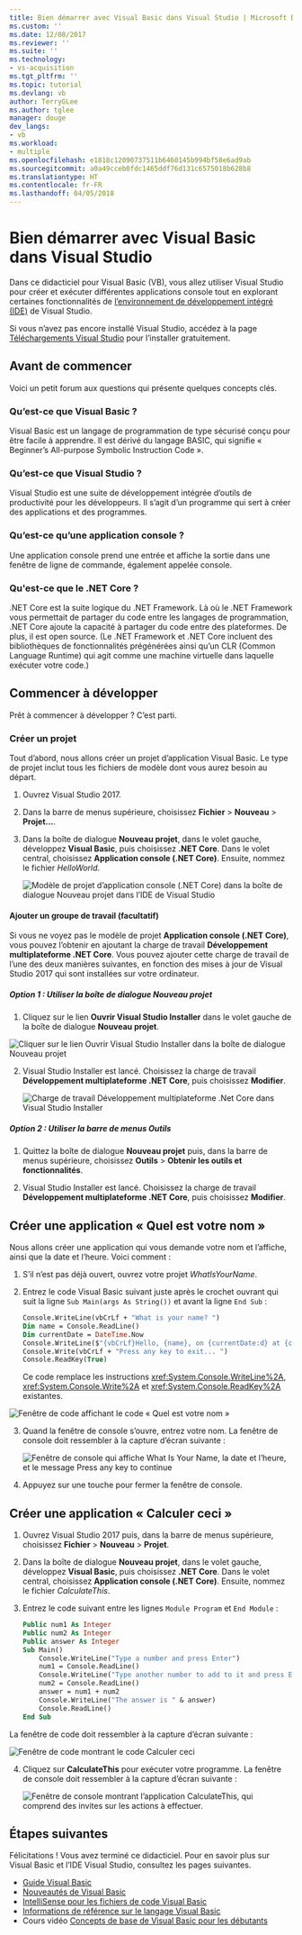 ```yaml
---
title: Bien démarrer avec Visual Basic dans Visual Studio | Microsoft Docs
ms.custom: ''
ms.date: 12/08/2017
ms.reviewer: ''
ms.suite: ''
ms.technology:
- vs-acquisition
ms.tgt_pltfrm: ''
ms.topic: tutorial
ms.devlang: vb
author: TerryGLee
ms.author: tglee
manager: douge
dev_langs:
- vb
ms.workload:
- multiple
ms.openlocfilehash: e1818c12090737511b6460145b994bf58e6ad9ab
ms.sourcegitcommit: a0a49cceb0fdc1465ddf76d131c6575018b628b8
ms.translationtype: HT
ms.contentlocale: fr-FR
ms.lasthandoff: 04/05/2018
---
```

# <a name="getting-started-with-visual-basic-in-visual-studio"></a>Bien démarrer avec Visual Basic dans Visual Studio
Dans ce didacticiel pour Visual Basic (VB), vous allez utiliser Visual Studio pour créer et exécuter différentes applications console tout en explorant certaines fonctionnalités de [l’environnement de développement intégré (IDE)](visual-studio-ide.md) de Visual Studio.

Si vous n’avez pas encore installé Visual Studio, accédez à la page [Téléchargements Visual Studio](https://aka.ms/vsdownload?utm_source=mscom&utm_campaign=msdocs) pour l’installer gratuitement.

## <a name="before-you-begin"></a>Avant de commencer
Voici un petit forum aux questions qui présente quelques concepts clés.
### <a name="what-is-visual-basic"></a>Qu’est-ce que Visual Basic ?
Visual Basic est un langage de programmation de type sécurisé conçu pour être facile à apprendre. Il est dérivé du langage BASIC, qui signifie « Beginner’s All-purpose Symbolic Instruction Code ».
### <a name="what-is-visual-studio"></a>Qu’est-ce que Visual Studio ?
Visual Studio est une suite de développement intégrée d’outils de productivité pour les développeurs. Il s’agit d’un programme qui sert à créer des applications et des programmes.  
### <a name="what-is-a-console-app"></a>Qu’est-ce qu’une application console ?
Une application console prend une entrée et affiche la sortie dans une fenêtre de ligne de commande, également appelée console.
### <a name="what-is-net-core"></a>Qu'est-ce que le .NET Core ?
.NET Core est la suite logique du .NET Framework. Là où le .NET Framework vous permettait de partager du code entre les langages de programmation, .NET Core ajoute la capacité à partager du code entre des plateformes. De plus, il est open source. (Le .NET Framework et .NET Core incluent des bibliothèques de fonctionnalités prégénérées ainsi qu’un CLR (Common Language Runtime) qui agit comme une machine virtuelle dans laquelle exécuter votre code.)

## <a name="start-developing"></a>Commencer à développer
Prêt à commencer à développer ? C’est parti.

### <a name="create-a-project"></a>Créer un projet
Tout d’abord, nous allons créer un projet d’application Visual Basic. Le type de projet inclut tous les fichiers de modèle dont vous aurez besoin au départ.

1. Ouvrez Visual Studio 2017.

2. Dans la barre de menus supérieure, choisissez **Fichier** > **Nouveau** > **Projet...**.

3. Dans la boîte de dialogue **Nouveau projet**, dans le volet gauche, développez **Visual Basic**, puis choisissez **.NET Core**. Dans le volet central, choisissez **Application console (.NET Core)**. Ensuite, nommez le fichier *HelloWorld*.  

   ![Modèle de projet d’application console (.NET Core) dans la boîte de dialogue Nouveau projet dans l’IDE de Visual Studio](../ide/media/new-project-vb-dotnetcore-whatisyourname-console-app.png)

#### <a name="add-a-workgroup-optional"></a>Ajouter un groupe de travail (facultatif)
Si vous ne voyez pas le modèle de projet **Application console (.NET Core)**, vous pouvez l’obtenir en ajoutant la charge de travail **Développement multiplateforme .NET Core**. Vous pouvez ajouter cette charge de travail de l’une des deux manières suivantes, en fonction des mises à jour de Visual Studio 2017 qui sont installées sur votre ordinateur.

##### <a name="option-1-use-the-new-project-dialog-box"></a>Option 1 : Utiliser la boîte de dialogue Nouveau projet
1. Cliquez sur le lien **Ouvrir Visual Studio Installer** dans le volet gauche de la boîte de dialogue **Nouveau projet**.

  ![Cliquer sur le lien Ouvrir Visual Studio Installer dans la boîte de dialogue Nouveau projet](../ide/media/vs-open-visual-studio-installer-generic.png)

2. Visual Studio Installer est lancé. Choisissez la charge de travail **Développement multiplateforme .NET Core**, puis choisissez **Modifier**.

   ![Charge de travail Développement multiplateforme .Net Core dans Visual Studio Installer](../ide/media/dot-net-core-xplat-dev-workload.png)

##### <a name="option-2-use-the-tools-menu-bar"></a>Option 2 : Utiliser la barre de menus Outils
1. Quittez la boîte de dialogue **Nouveau projet** puis, dans la barre de menus supérieure, choisissez **Outils** > **Obtenir les outils et fonctionnalités**.

2. Visual Studio Installer est lancé. Choisissez la charge de travail **Développement multiplateforme .NET Core**, puis choisissez **Modifier**.   

## <a name="create-a-what-is-your-name-application"></a>Créer une application « Quel est votre nom »
Nous allons créer une application qui vous demande votre nom et l’affiche, ainsi que la date et l’heure. Voici comment :

1. S’il n’est pas déjà ouvert, ouvrez votre projet *WhatIsYourName*.

2. Entrez le code Visual Basic suivant juste après le crochet ouvrant qui suit la ligne `Sub Main(args As String())` et avant la ligne `End Sub` :

     ```vb
     Console.WriteLine(vbCrLf + "What is your name? ")
     Dim name = Console.ReadLine()
     Dim currentDate = DateTime.Now
     Console.WriteLine($"{vbCrLf}Hello, {name}, on {currentDate:d} at {currentDate:t}")
     Console.Write(vbCrLf + "Press any key to exit... ")
     Console.ReadKey(True)
    ```

    Ce code remplace les instructions <xref:System.Console.WriteLine%2A>, <xref:System.Console.Write%2A> et <xref:System.Console.ReadKey%2A> existantes.

 ![Fenêtre de code affichant le code « Quel est votre nom »](../ide/media/vb-codewindow-what-name.png)

3. Quand la fenêtre de console s’ouvre, entrez votre nom. La fenêtre de console doit ressembler à la capture d’écran suivante :

   ![Fenêtre de console qui affiche What Is Your Name, la date et l’heure, et le message Press any key to continue](../ide/media/vb-console-what-name.png)

5. Appuyez sur une touche pour fermer la fenêtre de console.

## <a name="create-a-calculate-this-application"></a>Créer une application « Calculer ceci »
1. Ouvrez Visual Studio 2017 puis, dans la barre de menus supérieure, choisissez **Fichier** > **Nouveau** > **Projet**.

2. Dans la boîte de dialogue **Nouveau projet**, dans le volet gauche, développez **Visual Basic**, puis choisissez **.NET Core**. Dans le volet central, choisissez **Application console (.NET Core)**. Ensuite, nommez le fichier *CalculateThis*.  

3. Entrez le code suivant entre les lignes `Module Program` et `End Module` :

   ```vb
   Public num1 As Integer
   Public num2 As Integer
   Public answer As Integer
   Sub Main()
       Console.WriteLine("Type a number and press Enter")
       num1 = Console.ReadLine()
       Console.WriteLine("Type another number to add to it and press Enter")
       num2 = Console.ReadLine()
       answer = num1 + num2
       Console.WriteLine("The answer is " & answer)
       Console.ReadLine()
   End Sub
   ```

  La fenêtre de code doit ressembler à la capture d’écran suivante :

   ![Fenêtre de code montrant le code Calculer ceci](../ide/media/vb-codewindow-calculate-this.png)

4. Cliquez sur **CalculateThis** pour exécuter votre programme. La fenêtre de console doit ressembler à la capture d’écran suivante :       

    ![Fenêtre de console montrant l’application CalculateThis, qui comprend des invites sur les actions à effectuer.](../ide/media/vb-console-calculate-this.png)

## <a name="next-steps"></a>Étapes suivantes
Félicitations ! Vous avez terminé ce didacticiel. Pour en savoir plus sur Visual Basic et l’IDE Visual Studio, consultez les pages suivantes.

* [Guide Visual Basic](/dotnet/visual-basic/index)
* [Nouveautés de Visual Basic](/dotnet/visual-basic/getting-started/whats-new)
* [IntelliSense pour les fichiers de code Visual Basic](visual-basic-specific-intellisense.md)
* [Informations de référence sur le langage Visual Basic](/dotnet/visual-basic/language-reference/index)
* Cours vidéo [Concepts de base de Visual Basic pour les débutants](https://mva.microsoft.com/en-us/training-courses/visual-basic-fundamentals-for-absolute-beginners-16507)
